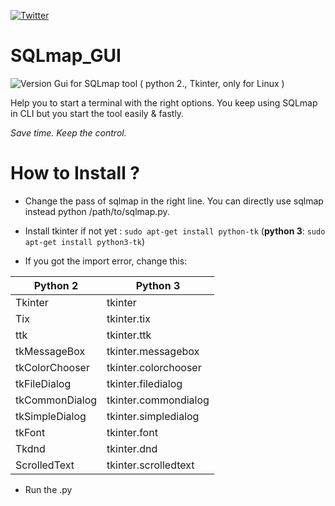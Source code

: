 [![Twitter](https://img.shields.io/badge/Twitter-W0x404-blue.svg?style=flat-square)](http://www.twitter.com/W0x404)

# SQLmap_GUI
![Version](https://img.shields.io/badge/Version-0.1-lightgrey.svg?style=flat-square) 
Gui for SQLmap tool ( python 2., Tkinter, only for Linux )

Help you to start a terminal with the right options. You keep using SQLmap in CLI but you start the tool easily & fastly.

*Save time. Keep the control.*

# How to Install ?

* Change the pass of sqlmap in the right line. You can directly use sqlmap instead python /path/to/sqlmap.py.

* Install tkinter if not yet : `sudo apt-get install python-tk` (**python 3**: `sudo apt-get install python3-tk`)

* If you got the import error, change this:

|Python 2|Python 3|
|-------|-----------|
|Tkinter          |tkinter|
|Tix             |tkinter.tix|
|ttk             |tkinter.ttk|
|tkMessageBox    |tkinter.messagebox|
|tkColorChooser  |tkinter.colorchooser|
|tkFileDialog    |tkinter.filedialog|
|tkCommonDialog  |tkinter.commondialog|
|tkSimpleDialog  |tkinter.simpledialog|
|tkFont          |tkinter.font|
|Tkdnd           |tkinter.dnd|
|ScrolledText    |tkinter.scrolledtext|

* Run the .py
